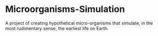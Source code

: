 # Microorganisms-Simulation
A project of creating hypothetical micro-organisms that simulate, in the most rudimentary sense, the earliest life on Earth.
